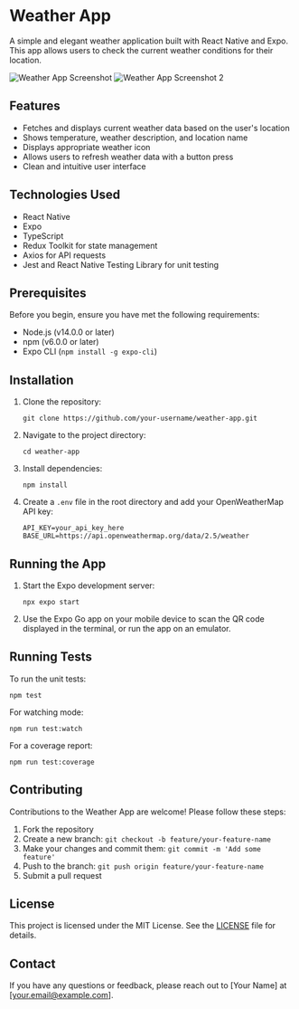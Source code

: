 # Weather App

A simple and elegant weather application built with React Native and Expo. This app allows users to check the current weather conditions for their location.

![Weather App Screenshot](./pic.jpg)
![Weather App Screenshot 2](./pic2.jpg)

## Features

- Fetches and displays current weather data based on the user's location
- Shows temperature, weather description, and location name
- Displays appropriate weather icon
- Allows users to refresh weather data with a button press
- Clean and intuitive user interface

## Technologies Used

- React Native
- Expo
- TypeScript
- Redux Toolkit for state management
- Axios for API requests
- Jest and React Native Testing Library for unit testing

## Prerequisites

Before you begin, ensure you have met the following requirements:

- Node.js (v14.0.0 or later)
- npm (v6.0.0 or later)
- Expo CLI (`npm install -g expo-cli`)

## Installation

1. Clone the repository:

   ```
   git clone https://github.com/your-username/weather-app.git
   ```

2. Navigate to the project directory:

   ```
   cd weather-app
   ```

3. Install dependencies:

   ```
   npm install
   ```

4. Create a `.env` file in the root directory and add your OpenWeatherMap API key:
   ```
   API_KEY=your_api_key_here
   BASE_URL=https://api.openweathermap.org/data/2.5/weather
   ```

## Running the App

1. Start the Expo development server:

   ```
   npx expo start
   ```

2. Use the Expo Go app on your mobile device to scan the QR code displayed in the terminal, or run the app on an emulator.

## Running Tests

To run the unit tests:

```
npm test
```

For watching mode:

```
npm run test:watch
```

For a coverage report:

```
npm run test:coverage
```

## Contributing

Contributions to the Weather App are welcome! Please follow these steps:

1. Fork the repository
2. Create a new branch: `git checkout -b feature/your-feature-name`
3. Make your changes and commit them: `git commit -m 'Add some feature'`
4. Push to the branch: `git push origin feature/your-feature-name`
5. Submit a pull request

## License

This project is licensed under the MIT License. See the [LICENSE](LICENSE) file for details.

## Contact

If you have any questions or feedback, please reach out to [Your Name] at [your.email@example.com].
